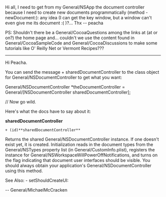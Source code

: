 

Hi all,
I need to get from my General/NSApp the document controller because I need to create new documents programmatically (method -newDocument:): any idea (I can get the key window, but a window can't even give me its document :( )?...
Thx -- peacha

PS: Shouldn't there be a General/CocoaQuestions among the links at (at or on?) the home page and... couldn't we use the content found in General/CocoaSampleCode and General/CocoaDiscussions to make some tutorials like O' Reilly Net or Vermont Recipes???

----

Hi Peacha.

You can send the message     + sharedDocumentController to the class object for General/NSDocumentController to get what you want:
    
General/NSDocumentController *theDocumentController = General/[NSDocumentController sharedDocumentController];

// Now go wild.


Here's what the docs have to say about it:

**sharedDocumentController**

    + (id)**sharedDocumentController**

Returns the shared General/NSDocumentController instance. If one doesn't exist yet, it is created. Initialization reads in the document types from the General/NSTypes property list (in General/CustomInfo.plist), registers the instance for General/NSWorkspaceWillPowerOffNotifications, and turns on the flag indicating that document user interfaces should be visible. You should always obtain your application's General/NSDocumentController using this method.

See Also:     - setShouldCreateUI:

-- General/MichaelMcCracken